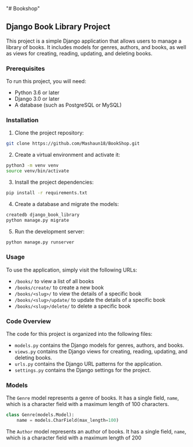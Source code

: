 "# Bookshop" 
 ## Django Book Library Project

This project is a simple Django application that allows users to manage a library of books. It includes models for genres, authors, and books, as well as views for creating, reading, updating, and deleting books.

### Prerequisites

To run this project, you will need:

* Python 3.6 or later
* Django 3.0 or later
* A database (such as PostgreSQL or MySQL)

### Installation

1. Clone the project repository:

```bash
git clone https://github.com/Mashaun18/BookShop.git
```

2. Create a virtual environment and activate it:

```bash
python3 -m venv venv
source venv/bin/activate
```

3. Install the project dependencies:

```bash
pip install -r requirements.txt
```

4. Create a database and migrate the models:

```bash
createdb django_book_library
python manage.py migrate
```

5. Run the development server:

```bash
python manage.py runserver
```

### Usage

To use the application, simply visit the following URLs:

* `/books/` to view a list of all books
* `/books/create/` to create a new book
* `/books/<slug>/` to view the details of a specific book
* `/books/<slug>/update/` to update the details of a specific book
* `/books/<slug>/delete/` to delete a specific book

### Code Overview

The code for this project is organized into the following files:

* `models.py` contains the Django models for genres, authors, and books.
* `views.py` contains the Django views for creating, reading, updating, and deleting books.
* `urls.py` contains the Django URL patterns for the application.
* `settings.py` contains the Django settings for the project.

### Models

The `Genre` model represents a genre of books. It has a single field, `name`, which is a character field with a maximum length of 100 characters.

```python
class Genre(models.Model):
    name = models.CharField(max_length=100)
```

The `Author` model represents an author of books. It has a single field, `name`, which is a character field with a maximum length of 200

